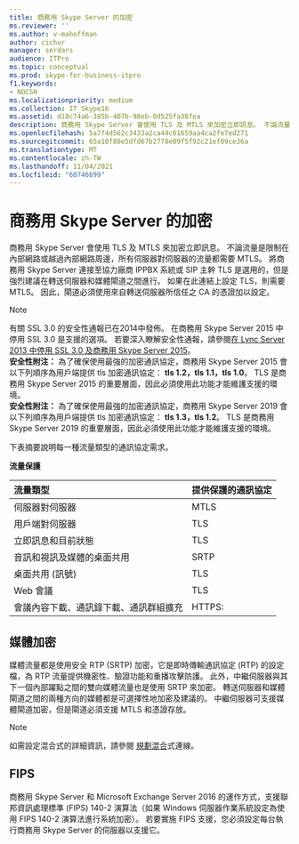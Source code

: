 ```yaml
---
title: 商務用 Skype Server 的加密
ms.reviewer: ''
ms.author: v-mahoffman
author: cichur
manager: serdars
audience: ITPro
ms.topic: conceptual
ms.prod: skype-for-business-itpro
f1.keywords:
- NOCSH
ms.localizationpriority: medium
ms.collection: IT_Skype16
ms.assetid: d18c74a6-385b-407b-98eb-0d525fa38fea
description: 商務用 Skype Server 會使用 TLS 及 MTLS 來加密立即訊息。 不論流量是限制在內部網路或越過內部網路周邊，所有伺服器對伺服器的流量都需要 MTLS。 將商務用 Skype Server 連接至協力廠商 IPPBX 系統或 SIP 主幹 TLS 是選用的，但是強烈建議在轉送伺服器和媒體閘道之間進行。 如果在此連結上設定 TLS，則需要 MTLS。 因此，閘道必須使用來自轉送伺服器所信任之 CA 的憑證加以設定。
ms.openlocfilehash: 5a7f4d562c3433a2ca44c61659aa4ca2fe7ed271
ms.sourcegitcommit: 65a10f80e5dfd67b2778e09f5f92c21ef09ce36a
ms.translationtype: MT
ms.contentlocale: zh-TW
ms.lasthandoff: 11/04/2021
ms.locfileid: "60746699"
---
```

# <a name="encryption-for-skype-for-business-server"></a>商務用 Skype Server 的加密
 
商務用 Skype Server 會使用 TLS 及 MTLS 來加密立即訊息。 不論流量是限制在內部網路或越過內部網路周邊，所有伺服器對伺服器的流量都需要 MTLS。 將商務用 Skype Server 連接至協力廠商 IPPBX 系統或 SIP 主幹 TLS 是選用的，但是強烈建議在轉送伺服器和媒體閘道之間進行。 如果在此連結上設定 TLS，則需要 MTLS。 因此，閘道必須使用來自轉送伺服器所信任之 CA 的憑證加以設定。
  
> [!NOTE]
> 有關 SSL 3.0 的安全性通報已在2014中發佈。 在商務用 Skype Server 2015 中停用 SSL 3.0 是支援的選項。 若要深入瞭解安全性通報，請參閱[在 Lync Server 2013 中停用 SSL 3.0 及商務用 Skype Server 2015](/archive/blogs/uclobby/disabling-ssl-3-0-in-lync-server-2013)。<br/>
**安全性附注：** 為了確保使用最強的加密通訊協定，商務用 Skype Server 2015 會以下列順序為用戶端提供 tls 加密通訊協定： **tls 1.2，tls 1.1，tls 1.0**。 TLS 是商務用 Skype Server 2015 的重要層面，因此必須使用此功能才能維護支援的環境。<br/>
**安全性附注：** 為了確保使用最強的加密通訊協定，商務用 Skype Server 2019 會以下列順序為用戶端提供 tls 加密通訊協定： **tls 1.3，tls 1.2**。 TLS 是商務用 Skype Server 2019 的重要層面，因此必須使用此功能才能維護支援的環境。 
  
下表摘要說明每一種流量類型的通訊協定需求。 
  
**流量保護**

|**流量類型**|**提供保護的通訊協定**|
|:-----|:-----|
|伺服器對伺服器  <br/> |MTLS  <br/> |
|用戶端對伺服器  <br/> |TLS  <br/> |
|立即訊息和目前狀態  <br/> |TLS  <br/> |
|音訊和視訊及媒體的桌面共用  <br/> |SRTP  <br/> |
|桌面共用 (訊號)  <br/> |TLS  <br/> |
|Web 會議  <br/> |TLS  <br/> |
|會議內容下載、通訊錄下載、通訊群組擴充  <br/> |HTTPS:  <br/> |
   
## <a name="media-encryption"></a>媒體加密

媒體流量都是使用安全 RTP (SRTP) 加密，它是即時傳輸通訊協定 (RTP) 的設定檔，為 RTP 流量提供機密性、驗證功能和重播攻擊防護。 此外，中繼伺服器與其下一個內部躍點之間的雙向媒體流量也是使用 SRTP 來加密。 轉送伺服器和媒體閘道之間的兩種方向的媒體都是可選擇性地加密及建議的。 中繼伺服器可支援媒體閘道加密，但是閘道必須支援 MTLS 和憑證存放。
  
> [!NOTE]
> 如需設定混合式的詳細資訊，請參閱 [規劃混合](../../../SfbHybrid/hybrid/plan-hybrid-connectivity.md?toc=/SkypeForBusiness/sfbhybridtoc/toc.json)式連線。
  
## <a name="fips"></a>FIPS

商務用 Skype Server 和 Microsoft Exchange Server 2016 的運作方式，支援聯邦資訊處理標準 (FIPS) 140-2 演算法（如果 Windows 伺服器作業系統設定為使用 FIPS 140-2 演算法進行系統加密）。 若要實施 FIPS 支援，您必須設定每台執行商務用 Skype Server 的伺服器以支援它。
